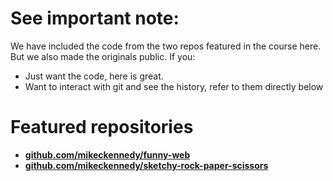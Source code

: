 # See important note:

We have included the code from the two repos featured in the course here. But we also made the originals public. If you:

* Just want the code, here is great. 
* Want to interact with git and see the history, refer to them directly below

# Featured repositories

* **[github.com/mikeckennedy/funny-web](https://github.com/mikeckennedy/funny-web)**
* **[github.com/mikeckennedy/sketchy-rock-paper-scissors](https://github.com/mikeckennedy/sketchy-rock-paper-scissors)**
